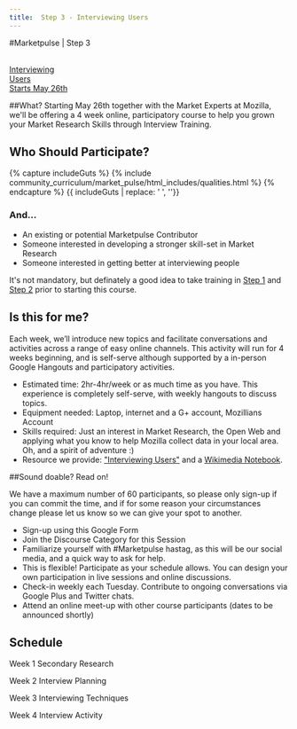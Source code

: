 ```yaml
---
title:  Step 3 - Interviewing Users
---
```


#Marketpulse | Step 3

<br>

<a class="btn btn-lg btn-warning ladder-step" href="/modules/marketpulse_activities/step_3/">
  <i class="fa fa-microphone fa-5x pull-left"></i>Interviewing<br>Users <br/> Starts May 26th</a>


##What?
Starting May 26th together with the Market Experts at Mozilla, we'll be offering a 4 week online, participatory course to help you grown your Market Research Skills through Interview Training.

## Who Should Participate?


{% capture includeGuts %}
{% include community_curriculum/market_pulse/html_includes/qualities.html %}
{% endcapture %}
{{ includeGuts | replace: '    ', ''}}

### And...
* An existing or potential Marketpulse Contributor 
* Someone interested in developing a stronger skill-set in Market Research
* Someone interested in getting better at interviewing people

<i class="fa fa-lightbulb-o fa-2x pull-left"></i> It's not mandatory, but definately a good idea to take training in [Step 1](/modules/marketpulse_activities/step_1/) and [Step 2](modules/marketpulse_activities/step_2/) prior to starting this course.

## Is this for me?

Each week, we’ll introduce new topics and facilitate conversations and activities across a range of easy online channels.  This activity will run for 4 weeks beginning, and is self-serve although supported by a in-person Google Hangouts and participatory activities.


* Estimated time: 2hr-4hr/week or as much time as you have. This experience is completely self-serve, with weekly hangouts to discuss topics.
* Equipment needed: Laptop, internet and a G+ account, Mozillians Account
* Skills required: Just an interest in Market Research, the Open Web and applying what you know to help Mozilla collect data in your local area. Oh, and a spirit of adventure :)
* Resource we provide: ["Interviewing Users"](http://rosenfeldmedia.com/books/interviewing-users/) and a [Wikimedia Notebook](http://store.wikimedia.org/products/wikipedia-notebooks).

##Sound doable? Read on!

We have a maximum number of 60 participants, so please only sign-up if you can commit the time, and if for some reason your circumstances change please let us know so we can give your spot to another.

* Sign-up using this Google Form
* Join the Discourse Category for this Session
* Familiarize yourself with #Marketpulse hastag, as this will be our social media, and a quick way to ask for help.
* This is flexible! Participate as your schedule allows. You can design your own participation in live sessions and online discussions.
* Check-in weekly each Tuesday. Contribute to ongoing conversations via Google Plus and Twitter chats.
* Attend an online meet-up with other course participants (dates to be announced shortly)


## Schedule

Week 1  Secondary Research

Week 2  Interview Planning

Week 3  Interviewing Techniques

Week 4  Interview Activity 
